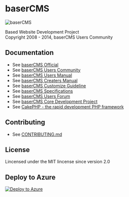 baserCMS
==========
![baserCMS](http://basercms.net/img/basercms_logo.png)

Based Website Development Project  
Copyright 2008 - 2014, baserCMS Users Community  

Documentation
-------------

- See [baserCMS Official](http://basercms.net/)
- See [baserCMS Users Community](http://basercms.net/community)
- See [baserCMS Users Manual](http://doc.basercms.net/)
- See [baserCMS Creaters Manual](http://basercms.net/manuals/3/index)
- See [baserCMS Customize Guideline](http://basercms.net/manuals/customize_guideline)
- See [baserCMS Specifications](https://drive.google.com/folderview?id=0B4uQ2DbopKLeY0VZWjVpQ1ZrUlU&usp=sharing)
- See [baserCMS Users Forum](http://forum.basercms.net/)
- See [baserCMS Core Development Project](http://project.e-catchup.jp/projects/basercms) 
- See [CakePHP - the rapid development PHP framework](http://cakephp.jp)


Contributing
-------------

- See [CONTRIBUTING.md](https://github.com/baserproject/basercms/blob/master/CONTRIBUTING.md)

License
-------

Lincensed under the MIT lincense since version 2.0

Deploy to Azure
-------

[![Deploy to Azure](http://azuredeploy.net/deploybutton.png)](https://azuredeploy.net/)


